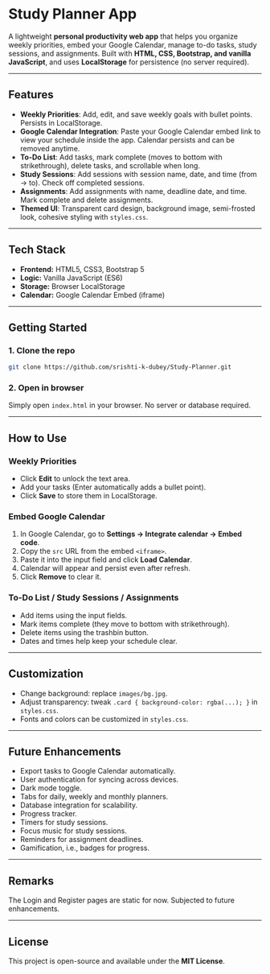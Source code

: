 # Study Planner App

A lightweight **personal productivity web app** that helps you organize weekly priorities, embed your Google Calendar, manage to-do tasks, study sessions, and assignments. Built with **HTML, CSS, Bootstrap, and vanilla JavaScript**, and uses **LocalStorage** for persistence (no server required).

---

## Features

* **Weekly Priorities**: Add, edit, and save weekly goals with bullet points. Persists in LocalStorage.
* **Google Calendar Integration**: Paste your Google Calendar embed link to view your schedule inside the app. Calendar persists and can be removed anytime.
* **To-Do List**: Add tasks, mark complete (moves to bottom with strikethrough), delete tasks, and scrollable when long.
* **Study Sessions**: Add sessions with session name, date, and time (from → to). Check off completed sessions.
* **Assignments**: Add assignments with name, deadline date, and time. Mark complete and delete assignments.
* **Themed UI**: Transparent card design, background image, semi-frosted look, cohesive styling with `styles.css`.

---

## Tech Stack

* **Frontend:** HTML5, CSS3, Bootstrap 5
* **Logic:** Vanilla JavaScript (ES6)
* **Storage:** Browser LocalStorage
* **Calendar:** Google Calendar Embed (iframe)

---

## Getting Started

### 1. Clone the repo

```bash
git clone https://github.com/srishti-k-dubey/Study-Planner.git
```

### 2. Open in browser

Simply open `index.html` in your browser. No server or database required.

---

## How to Use

### Weekly Priorities

* Click **Edit** to unlock the text area.
* Add your tasks (Enter automatically adds a bullet point).
* Click **Save** to store them in LocalStorage.

### Embed Google Calendar

1. In Google Calendar, go to **Settings → Integrate calendar → Embed code**.
2. Copy the `src` URL from the embed `<iframe>`.
3. Paste it into the input field and click **Load Calendar**.
4. Calendar will appear and persist even after refresh.
5. Click **Remove** to clear it.

### To-Do List / Study Sessions / Assignments

* Add items using the input fields.
* Mark items complete (they move to bottom with strikethrough).
* Delete items using the trashbin button.
* Dates and times help keep your schedule clear.

---

## Customization

* Change background: replace `images/bg.jpg`.
* Adjust transparency: tweak `.card { background-color: rgba(...); }` in `styles.css`.
* Fonts and colors can be customized in `styles.css`.

---

## Future Enhancements

* Export tasks to Google Calendar automatically.
* User authentication for syncing across devices.
* Dark mode toggle.
* Tabs for daily, weekly and monthly planners.
* Database integration for scalability.
* Progress tracker.
* Timers for study sessions.
* Focus music for study sessions.
* Reminders for assignment deadlines.
* Gamification, i.e., badges for progress.

---

## Remarks

The Login and Register pages are static for now. Subjected to future enhancements.

---

## License

This project is open-source and available under the **MIT License**.
